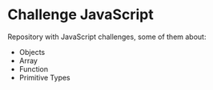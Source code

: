 # Challenge JavaScript
Repository with JavaScript challenges, some of them about:
* Objects
* Array
* Function
* Primitive Types
